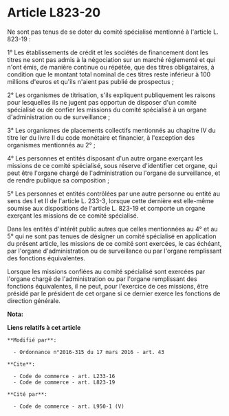 # Article L823-20

Ne sont pas tenus de se doter du comité spécialisé mentionné à l'article L. 823-19 : 

1° Les établissements de crédit et les sociétés de financement dont les titres ne sont pas admis à la négociation sur un
marché réglementé et qui n'ont émis, de manière continue ou répétée, que des titres obligataires, à condition que le montant
total nominal de ces titres reste inférieur à 100 millions d'euros et qu'ils n'aient pas publié de prospectus ; 

2° Les organismes de titrisation, s'ils expliquent publiquement les raisons pour lesquelles ils ne jugent pas opportun de
disposer d'un comité spécialisé ou de confier les missions du comité spécialisé à un organe d'administration ou de
surveillance ; 

3° Les organismes de placements collectifs mentionnés au chapitre IV du titre Ier du livre II du code monétaire et financier,
à l'exception des organismes mentionnés au 2° ; 

4° Les personnes et entités disposant d'un autre organe exerçant les missions de ce comité spécialisé, sous réserve
d'identifier cet organe, qui peut être l'organe chargé de l'administration ou l'organe de surveillance, et de rendre publique
sa composition ; 

5° Les personnes et entités contrôlées par une autre personne ou entité au sens des I et II de l'article L. 233-3, lorsque
cette dernière est elle-même soumise aux dispositions de l'article L. 823-19 et comporte un organe exerçant les missions de
ce comité spécialisé. 

Dans les entités d'intérêt public autres que celles mentionnées au 4° et au 5° qui ne sont pas tenues de désigner un comité
spécialisé en application du présent article, les missions de ce comité sont exercées, le cas échéant, par l'organe
d'administration ou de surveillance ou par l'organe remplissant des fonctions équivalentes. 

Lorsque les missions confiées au comité spécialisé sont exercées par l'organe chargé de l'administration ou par l'organe
remplissant des fonctions équivalentes, il ne peut, pour l'exercice de ces missions, être présidé par le président de cet
organe si ce dernier exerce les fonctions de direction générale.

**Nota:**



**Liens relatifs à cet article**

	**Modifié par**:

	  - Ordonnance n°2016-315 du 17 mars 2016 - art. 43

	**Cite**:

	  - Code de commerce - art. L233-16
	  - Code de commerce - art. L823-19

	**Cité par**:

	  - Code de commerce - art. L950-1 (V)
